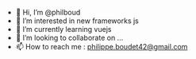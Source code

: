 - 👋 Hi, I’m @philboud
- 👀 I’m interested in new frameworks js
- 🌱 I’m currently learning vuejs
- 💞️ I’m looking to collaborate on ...
- 📫 How to reach me : philippe.boudet42@gmail.com

<!---
philboud/philboud is a ✨ special ✨ repository because its `README.md` (this file) appears on your GitHub profile.
You can click the Preview link to take a look at your changes.
--->
